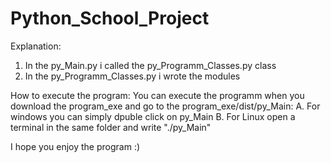 # Python_School_Project

Explanation:
1. In the py_Main.py i called the py_Programm_Classes.py class
2. In the py_Programm_Classes.py i wrote the modules

How to execute the program:
    You can execute the programm when you download the program_exe and go to the program_exe/dist/py_Main:
    A. For windows you can simply dpuble click on py_Main
    B. For Linux open a terminal in the same folder and write "./py_Main"
    
I hope you enjoy the program :)
